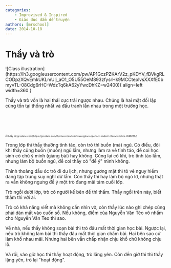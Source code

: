 ```yaml
---
categories:
    - Improvised & Inspired
    - Giáo dục dầm dề truyện
authors: [mrschool]
date: 2014-10-18
---
```


# Thầy và trò

<div class="result" markdown>
![Class illustration](https://lh3.googleusercontent.com/pw/AP1GczPZKArV2z_pKDYV_fBVkgRLCODpzXQvEmkUKLmUlj_aO1_O5U55OeM893zfysrHk9MCCteplvsXXXfE0bmyvTL-08Cdg6rHC-WdzTq6kA62yYwcDhKZ=w2400){ align=left width=360 }

Thầy và trò vốn là hai thái cực trái ngược nhau. Chúng là hai mặt đối lập cùng tồn tại thống nhất và đấu tranh lẫn nhau trong một trường học.
</div>
<br>
<br>
<!-- more -->
<br>
<br>
<span style="font-size: 0.5em;">Ảnh lấy từ [greelane.com](https://greelane.com/th/ทรัพยากร/สำหรับนักเรียนและผู้ปกครอง/perfect-student-characteristics-4148286/)</span>

Trong lớp thì thầy thường tỉnh táo, còn trò thì buồn (mà) ngủ. Có điều, đôi khi thầy cũng buồn (muốn) ngủ lắm, nhưng làm ra vẻ tỉnh táo, để coi học sinh có chú ý mình (giảng bài) hay không. Cũng lại có khi, trò tỉnh táo lắm, nhưng làm bộ buồn ngủ, để coi thầy có "để ý" mình không.

Thỉnh thoảng đầu óc trò đi du lịch, nhưng gương mặt thì tỏ vẻ nguy hiểm đang tập trung suy nghĩ dữ lắm. Còn thầy thì hay làm bộ ngó lơ, nhưng thật ra vẫn không ngưng để ý một trò đang mãi tám cuối lớp.

Trò ngồi dưới lớp, trò có người kế bên để thì thầm. Thầy ngồi trên này, biết thầm thì với ai.

Trò có khả năng viết mà không cần nhìn vở, còn thầy lúc nào ghi chép cũng phải dán mắt vào cuốn sổ. Nếu không, điểm của Nguyễn Văn Tèo vô nhầm cho Nguyễn Văn Teo thì sao.

Về nhà, nếu thầy không soạn bài thì trò đâu mất thời gian học bài. Ngược lại, nếu trò không làm bài thì thầy đâu mất thời gian chấm bài. Hai bên sao cứ làm khổ nhau mãi. Nhưng hai bên vẫn chấp nhận chịu khổ chứ không chịu lỗ.

Và rồi, vào giờ học thì thầy hoạt động, trò lặng yên. Còn đến giờ thi thì thầy lặng yên, trò lại "hoạt động".